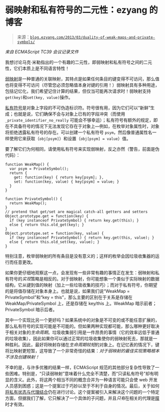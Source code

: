 <!--yml

category: 未分类

date: 2024-07-01 18:17:23

-->

# 弱映射和私有符号的二元性：ezyang 的博客

> 来源：[`blog.ezyang.com/2013/03/duality-of-weak-maps-and-private-symbols/`](http://blog.ezyang.com/2013/03/duality-of-weak-maps-and-private-symbols/)

*来自 ECMAScript TC39 会议记录文件*

我想讨论马克·米勒指出的一个有趣的二元性，即弱映射和私有符号之间的二元性，它们本质上是不同语言特性！

[弱映射](http://wiki.ecmascript.org/doku.php?id=harmony:weak_maps)是一种普通的关联映射，其特点是如果任何条目的键变得不可访问，那么值也将变得不可访问（尽管您必须忽略值本身对键的引用！）弱映射具有多种用途，包括记忆化，我们希望记住计算的结果，但仅当可能再次请求时！弱映射支持`get(key)`和`set(key, value)`操作。

[私有符号](http://tc39wiki.calculist.org/es6/symbols/)是对象上字段的不可伪造标识符。符号很有用，因为它们可以“新鲜”生成；也就是说，它们确保不会与对象上已有的字段冲突（而使用 `_private_identifier_no_really` 可能会不够幸运）；私有符号有额外的规定，即在不具备符号的情况下无法发现它存在于对象上—例如，在枚举对象属性时，对象将拒绝透露私有符号的存在。可以创建一个私有符号 `psym`，然后像普通属性名一样使用它来获取（`obj[psym]`）和设置（`obj[psym] = value`）值。

要了解它们为何相同，请使用私有符号来实现弱映射，反之亦然（警告，前面是伪代码）：

```
function WeakMap() {
  var psym = PrivateSymbol();
  return {
    get: function(key) { return key[psym]; },
    set: function(key, value) { key[psym] = value; }
  }
}

function PrivateSymbol() {
  return WeakMap();
}
// pretend that get/set are magical catch-all getters and setters
Object.prototype.get = function(key) {
  if (key instanceof PrivateSymbol) { return key.get(this); }
  else { return this.old_get(key); }
}
Object.prototype.set = function(key, value) {
  if (key instanceof PrivateSymbol) { return key.get(this, value); }
  else { return this.old_set(key, value); }
}

```

特别注意，枚举弱映射的所有条目是没有意义的；这样的枚举会因垃圾收集器的运行而任意更改。

如果你更仔细地观察这一点，会发现有一些非常有趣的事情正在发生：弱映射和私有符号的*实现*策略是相反的。对于弱映射，你可能想象一个类似于实际映射的数据结构，它从键到值的映射（加上一些垃圾收集的技巧）；而对于私有符号，你期望的是将值存储在对象本身上。也就是说，如果我们说“WeakMap = PrivateSymbol”和“key = this”，那么主要的区别在于关系是存储在 WeakMap/PrivateSymbol 上，还是存储在 key/this 上。WeakMap 暗示前者；PrivateSymbol 暗示后者。

其中一个实现比另一个更好吗？如果系统中的对象是不可变的或不能任意扩展的，那么私有符号的实现可能是不可能的。但如果两种实现都可能，那么哪种更好取决于相关对象的*生命周期*。垃圾收集弱引用是一件昂贵的事情（它的效率远低于普通的垃圾收集），因此如果你可以通过正常的垃圾收集使你的弱映射死去，那就是一种胜利。因此，最好将映射存储在*生命周期较短*的对象上。在记忆表的情况下，键将比映射更短暂，这导致了一个非常奇怪的结果：*对于弱映射的最佳实现策略根本不涉及创建映射！*

不幸的是，与许多优雅的结果一样，ECMAScript 规范的其他部分复杂性导致了一些困难。特别是，“只读弱映射”意味着什么完全不清楚，而“只读私有符号”却有明显的含义。此外，将这两个相当不同的概念合并为一种语言可能只会使 web 开发人员感到困惑；这是一个提案过于巧妙以至于不利于自身的情况。最后，关于如何[将私有状态与代理结合](http://wiki.ecmascript.org/doku.php?id=strawman:proxy_symbol_decoupled)仍在进行讨论。这个提案被引入来解决这个问题的一个特定方面，但据我们了解，它只解决了一个具体的子问题，并且*只有*在相关的代理是[膜](http://blog.ezyang.com/2013/03/what-is-a-membran/)时才有效。
